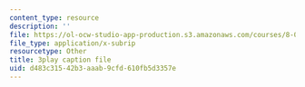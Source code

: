 ```yaml
---
content_type: resource
description: ''
file: https://ol-ocw-studio-app-production.s3.amazonaws.com/courses/8-06-quantum-physics-iii-spring-2018/d483c31542b3aaab9cfd610fb5d3357e_4BM58741VOg.srt
file_type: application/x-subrip
resourcetype: Other
title: 3play caption file
uid: d483c315-42b3-aaab-9cfd-610fb5d3357e
---
```

